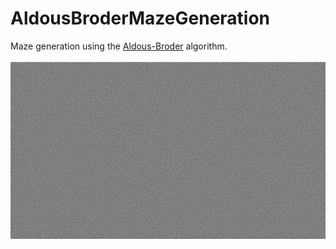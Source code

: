 # AldousBroderMazeGeneration
Maze generation using the <a href="https://en.wikipedia.org/wiki/Maze_generation_algorithm#Aldous-Broder_algorithm">Aldous-Broder</a> algorithm. 
<br></br>
![Alt Text](https://github.com/lucianchauvin/AldousBroderMazeGeneration/blob/main/maze.png)
